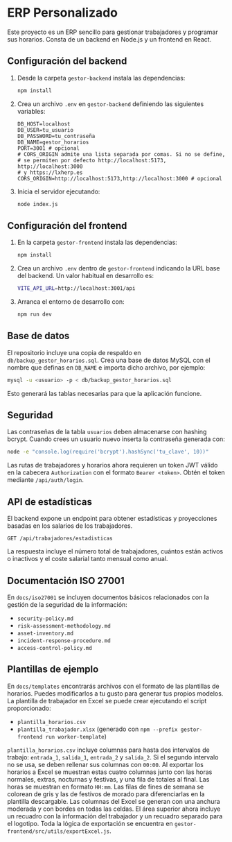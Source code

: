 # ERP Personalizado

Este proyecto es un ERP sencillo para gestionar trabajadores y programar sus horarios. Consta de un backend en Node.js y un frontend en React.

## Configuración del backend

1. Desde la carpeta `gestor-backend` instala las dependencias:
   ```bash
   npm install
   ```
2. Crea un archivo `.env` en `gestor-backend` definiendo las siguientes variables:
   ```env
   DB_HOST=localhost
   DB_USER=tu_usuario
   DB_PASSWORD=tu_contraseña
   DB_NAME=gestor_horarios
   PORT=3001 # opcional
   # CORS_ORIGIN admite una lista separada por comas. Si no se define,
   # se permiten por defecto http://localhost:5173, http://localhost:3000
   # y https://lxherp.es
   CORS_ORIGIN=http://localhost:5173,http://localhost:3000 # opcional
   ```
3. Inicia el servidor ejecutando:
   ```bash
   node index.js
   ```

## Configuración del frontend

1. En la carpeta `gestor-frontend` instala las dependencias:
   ```bash
   npm install
   ```
2. Crea un archivo `.env` dentro de `gestor-frontend` indicando la URL base del
   backend. Un valor habitual en desarrollo es:
   ```bash
   VITE_API_URL=http://localhost:3001/api
   ```
3. Arranca el entorno de desarrollo con:
   ```bash
   npm run dev
   ```

## Base de datos

El repositorio incluye una copia de respaldo en `db/backup_gestor_horarios.sql`. Crea una base de datos MySQL con el nombre que definas en `DB_NAME` e importa dicho archivo, por ejemplo:
```bash
mysql -u <usuario> -p < db/backup_gestor_horarios.sql
```
Esto generará las tablas necesarias para que la aplicación funcione.

## Seguridad

Las contraseñas de la tabla `usuarios` deben almacenarse con hashing bcrypt. Cuando crees un usuario nuevo inserta la contraseña generada con:

```bash
node -e "console.log(require('bcrypt').hashSync('tu_clave', 10))"
```

Las rutas de trabajadores y horarios ahora requieren un token JWT válido en la cabecera `Authorization` con el formato `Bearer <token>`. Obtén el token mediante `/api/auth/login`.

## API de estadísticas

El backend expone un endpoint para obtener estadísticas y proyecciones basadas en los salarios de los trabajadores.

```
GET /api/trabajadores/estadisticas
```

La respuesta incluye el número total de trabajadores, cuántos están activos o inactivos y el coste salarial tanto mensual como anual.

## Documentación ISO 27001

En `docs/iso27001` se incluyen documentos básicos relacionados con la gestión de la seguridad de la información:

- `security-policy.md`
- `risk-assessment-methodology.md`
- `asset-inventory.md`
- `incident-response-procedure.md`
- `access-control-policy.md`

## Plantillas de ejemplo

En `docs/templates` encontrarás archivos con el formato de las plantillas de horarios. Puedes modificarlos a tu gusto para generar tus propios modelos. La plantilla de trabajador en Excel se puede crear ejecutando el script proporcionado:

- `plantilla_horarios.csv`
- `plantilla_trabajador.xlsx` (generado con `npm --prefix gestor-frontend run worker-template`)

`plantilla_horarios.csv` incluye columnas para hasta dos intervalos de trabajo:
`entrada_1`, `salida_1`, `entrada_2` y `salida_2`.
Si el segundo intervalo no se usa, se deben rellenar sus columnas con `00:00`.
Al exportar los horarios a Excel se muestran estas cuatro columnas junto con las horas normales, extras, nocturnas y festivas, y una fila de totales al final.
Las horas se muestran en formato `HH:mm`. Las filas de fines de semana se colorean de gris y las de festivos de morado para diferenciarlas en la plantilla descargable.
Las columnas del Excel se generan con una anchura moderada y con bordes en todas las celdas. El área superior ahora incluye un recuadro con la información del trabajador y un recuadro separado para el logotipo. Toda la lógica de exportación se encuentra en `gestor-frontend/src/utils/exportExcel.js`.
